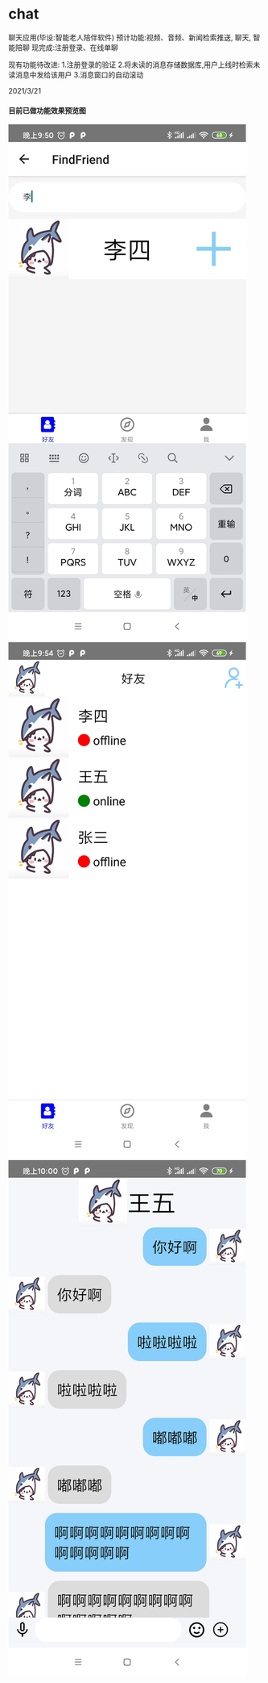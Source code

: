 # chat
聊天应用(毕设:智能老人陪伴软件)
预计功能:视频、音频、新闻检索推送, 聊天, 智能陪聊
现完成:注册登录、在线单聊

现有功能待改进:
1.注册登录的验证
2.将未读的消息存储数据库,用户上线时检索未读消息中发给该用户
3.消息窗口的自动滚动

2021/3/21

#### 目前已做功能效果预览图
![查找好友](https://github.com/ye11d/chat/blob/main/server/preimg/1.jpg)
![好友列表](https://github.com/ye11d/chat/blob/main/server/preimg/2.jpg)
![聊天页面](https://github.com/ye11d/chat/blob/main/server/preimg/3.jpg)